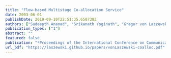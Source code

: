 ```yaml
---
title: "Flow-based Multistage Co-allocation Service"
date: 2003-06-01
publishDate: 2019-09-10T22:51:35.650738Z
authors: ["Sudeepth Ananad", "Srikanath Yoginath", "Gregor von Laszewski", "Beulah Alunkal"]
publication_types: ["1"]
abstract: ""
featured: false
publication: "*Proceedings of the International Conference on Communications in Computing*"
url_pdf: "https://laszewski.github.io/papers/vonLaszewski-coalloc.pdf"
---
```


